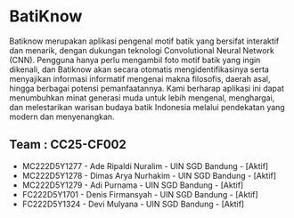 # BatiKnow
Batiknow merupakan aplikasi pengenal motif batik yang bersifat interaktif dan menarik, dengan dukungan teknologi Convolutional Neural Network (CNN). Pengguna hanya perlu mengambil foto motif batik yang ingin dikenali, dan Batiknow akan secara otomatis mengidentifikasinya serta menyajikan informasi informatif mengenai makna filosofis, daerah asal, hingga berbagai potensi pemanfaatannya. Kami berharap aplikasi ini dapat menumbuhkan minat generasi muda untuk lebih mengenal, menghargai, dan melestarikan warisan budaya batik Indonesia melalui pendekatan yang modern dan menyenangkan.

## Team : CC25-CF002
- MC222D5Y1277 - Ade Ripaldi Nuralim - UIN SGD Bandung - [Aktif]
- MC222D5Y1278 - Dimas Arya Nurhakim - UIN SGD Bandung - [Aktif]
- MC222D5Y1279 - Adi Purnama - UIN SGD Bandung - [Aktif]
- FC222D5Y1701 - Denis Firmansyah - UIN SGD Bandung - [Aktif]
- FC222D5Y1324 - Devi Mulyana - UIN SGD Bandung - [Aktif]

